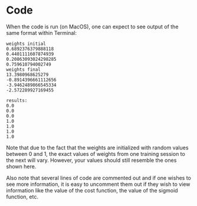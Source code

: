 # Code

When the code is run (on MacOS), one can expect to see output of the same format within Terminal:

```shell
weights initial
0.6892376379888118
0.4401111607874939
0.20863093024298285
0.759610794002749
weights final
13.3980968625279
-0.8914396661112656
-3.9462489866545334
-2.572289927169455

results: 
0.0
0.0
0.0
1.0
1.0
1.0
1.0
```

Note that due to the fact that the weights are initialized with random values between 0 and 1, the exact values of weights from one training session to the next will vary. However, your values should still resemble the ones shown here. 

Also note that several lines of code are commented out and if one wishes to see more information, it is easy to uncomment them out if they wish to view information like the value of the cost function, the value of the sigmoid function, etc. 


